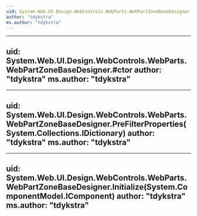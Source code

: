```yaml
---
uid: System.Web.UI.Design.WebControls.WebParts.WebPartZoneBaseDesigner
author: "tdykstra"
ms.author: "tdykstra"
---
```


---
uid: System.Web.UI.Design.WebControls.WebParts.WebPartZoneBaseDesigner.#ctor
author: "tdykstra"
ms.author: "tdykstra"
---

---
uid: System.Web.UI.Design.WebControls.WebParts.WebPartZoneBaseDesigner.PreFilterProperties(System.Collections.IDictionary)
author: "tdykstra"
ms.author: "tdykstra"
---

---
uid: System.Web.UI.Design.WebControls.WebParts.WebPartZoneBaseDesigner.Initialize(System.ComponentModel.IComponent)
author: "tdykstra"
ms.author: "tdykstra"
---
